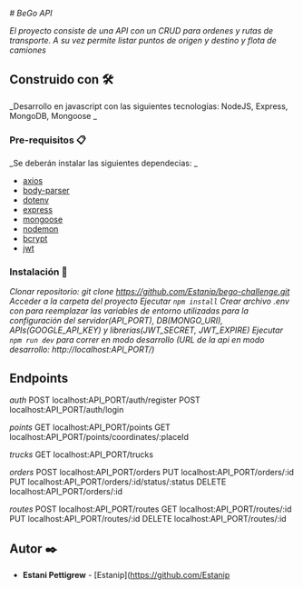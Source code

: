 <em> # BeGo API </em>

_El proyecto consiste de una API con un CRUD para ordenes y rutas de transporte. A su vez permite listar puntos de origen y destino y flota de camiones_

## Construido con 🛠️
_Desarrollo en javascript con las siguientes tecnologías: NodeJS, Express, MongoDB, Mongoose _

### Pre-requisitos 📋
_Se deberán instalar las siguientes dependecias: _

- [axios](https://www.npmjs.com/package/axios)
- [body-parser](https://www.npmjs.com/package/body-parser)
- [dotenv](https://www.npmjs.com/package/dotenv)
- [express](https://www.npmjs.com/package/express)
- [mongoose](https://www.npmjs.com/package/mongoose)
- [nodemon](https://www.npmjs.com/package/nodemon)
- [bcrypt](https://www.npmjs.com/package/bcrypt)
- [jwt](https://www.npmjs.com/package/jsonwebtoken)

### Instalación 🔧
_Clonar repositorio: git clone https://github.com/Estanip/bego-challenge.git_
_Acceder a la carpeta del proyecto_
_Ejecutar ``npm install``_
_Crear archivo .env con para reemplazar las variables de entorno utilizadas para la configuración del servidor(API_PORT), DB(MONGO_URI), APIs(GOOGLE_API_KEY) y librerías(JWT_SECRET, JWT_EXPIRE)_
_Ejecutar ``npm run dev`` para correr en modo desarrollo (URL de la api en modo desarrollo: http://localhost:API_PORT/)_

## Endpoints
_auth_
POST localhost:API_PORT/auth/register
POST localhost:API_PORT/auth/login

_points_
GET localhost:API_PORT/points
GET localhost:API_PORT/points/coordinates/:placeId

_trucks_
GET localhost:API_PORT/trucks

_orders_
POST localhost:API_PORT/orders
PUT localhost:API_PORT/orders/:id
PUT localhost:API_PORT/orders/:id/status/:status
DELETE localhost:API_PORT/orders/:id

_routes_
POST localhost:API_PORT/routes
GET localhost:API_PORT/routes/:id
PUT localhost:API_PORT/routes/:id
DELETE localhost:API_PORT/routes/:id

## Autor ✒️
* **Estani Pettigrew** - [Estanip](https://github.com/Estanip
